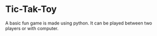 # Tic-Tak-Toy
A basic fun game is made using python. It can be played between two players or with computer.
